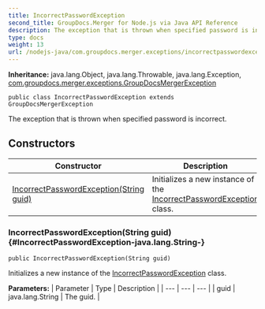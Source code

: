 ```yaml
---
title: IncorrectPasswordException
second_title: GroupDocs.Merger for Node.js via Java API Reference
description: The exception that is thrown when specified password is incorrect.
type: docs
weight: 13
url: /nodejs-java/com.groupdocs.merger.exceptions/incorrectpasswordexception/
---
```

**Inheritance:**
java.lang.Object, java.lang.Throwable, java.lang.Exception, [com.groupdocs.merger.exceptions.GroupDocsMergerException](../../com.groupdocs.merger.exceptions/groupdocsmergerexception)
```
public class IncorrectPasswordException extends GroupDocsMergerException
```

The exception that is thrown when specified password is incorrect.
## Constructors

| Constructor | Description |
| --- | --- |
| [IncorrectPasswordException(String guid)](#IncorrectPasswordException-java.lang.String-) | Initializes a new instance of the [IncorrectPasswordException](../../com.groupdocs.merger.exceptions/incorrectpasswordexception) class. |
### IncorrectPasswordException(String guid) {#IncorrectPasswordException-java.lang.String-}
```
public IncorrectPasswordException(String guid)
```


Initializes a new instance of the [IncorrectPasswordException](../../com.groupdocs.merger.exceptions/incorrectpasswordexception) class.

**Parameters:**
| Parameter | Type | Description |
| --- | --- | --- |
| guid | java.lang.String | The guid. |

